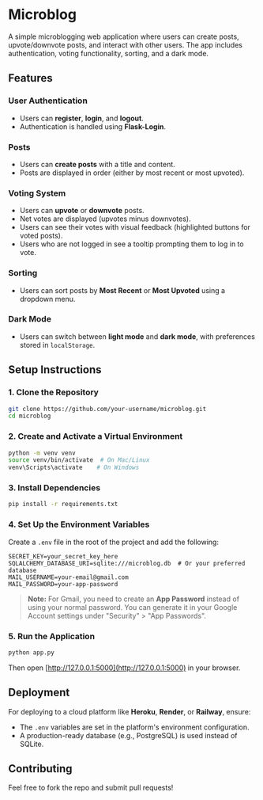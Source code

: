 # Microblog

A simple microblogging web application where users can create posts, upvote/downvote posts, and interact with other users. The app includes authentication, voting functionality, sorting, and a dark mode.

## Features

### User Authentication
- Users can **register**, **login**, and **logout**.
- Authentication is handled using **Flask-Login**.

### Posts
- Users can **create posts** with a title and content.
- Posts are displayed in order (either by most recent or most upvoted).

### Voting System
- Users can **upvote** or **downvote** posts.
- Net votes are displayed (upvotes minus downvotes).
- Users can see their votes with visual feedback (highlighted buttons for voted posts).
- Users who are not logged in see a tooltip prompting them to log in to vote.

### Sorting
- Users can sort posts by **Most Recent** or **Most Upvoted** using a dropdown menu.

### Dark Mode
- Users can switch between **light mode** and **dark mode**, with preferences stored in `localStorage`.

## Setup Instructions

### 1. Clone the Repository
```sh
git clone https://github.com/your-username/microblog.git
cd microblog
```

### 2. Create and Activate a Virtual Environment
```sh
python -m venv venv
source venv/bin/activate  # On Mac/Linux
venv\Scripts\activate    # On Windows
```

### 3. Install Dependencies
```sh
pip install -r requirements.txt
```

### 4. Set Up the Environment Variables
Create a `.env` file in the root of the project and add the following:
```
SECRET_KEY=your_secret_key_here
SQLALCHEMY_DATABASE_URI=sqlite:///microblog.db  # Or your preferred database
MAIL_USERNAME=your-email@gmail.com
MAIL_PASSWORD=your-app-password
```
> **Note:** For Gmail, you need to create an **App Password** instead of using your normal password. You can generate it in your Google Account settings under "Security" > "App Passwords".

### 5. Run the Application
```sh
python app.py
```
Then open [http://127.0.0.1:5000](http://127.0.0.1:5000) in your browser.

## Deployment
For deploying to a cloud platform like **Heroku**, **Render**, or **Railway**, ensure:
- The `.env` variables are set in the platform's environment configuration.
- A production-ready database (e.g., PostgreSQL) is used instead of SQLite.

## Contributing
Feel free to fork the repo and submit pull requests!


